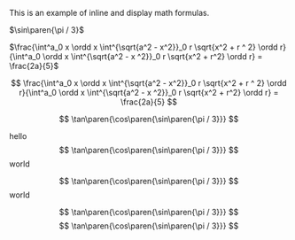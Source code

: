 This is an example of inline and display math formulas.

$\sin\paren{\pi / 3}$

$\frac{\int^a_0 x \ordd x \int^{\sqrt{a^2 - x^2}}_0 r \sqrt{x^2 + r ^ 2} \ordd r}{\int^a_0 \ordd x \int^{\sqrt{a^2 - x ^2}}_0 r \sqrt{x^2 + r^2} \ordd r} = \frac{2a}{5}$

$$
\frac{\int^a_0 x \ordd x \int^{\sqrt{a^2 - x^2}}_0 r \sqrt{x^2 + r ^ 2} \ordd r}{\int^a_0 \ordd x \int^{\sqrt{a^2 - x ^2}}_0 r \sqrt{x^2 + r^2} \ordd r} = \frac{2a}{5}
$$

$$
\tan\paren{\cos\paren{\sin\paren{\pi / 3}}}
$$

hello
$$
\tan\paren{\cos\paren{\sin\paren{\pi / 3}}}
$$
world

$$
\tan\paren{\cos\paren{\sin\paren{\pi / 3}}}
$$
world

$$
\tan\paren{\cos\paren{\sin\paren{\pi / 3}}}
$$
$$
\tan\paren{\cos\paren{\sin\paren{\pi / 3}}}
$$
